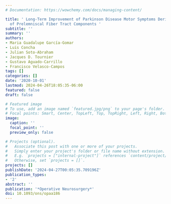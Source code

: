```yaml
---
# Documentation: https://wowchemy.com/docs/managing-content/

title: ' Long-Term Improvement of Parkinson Disease Motor Symptoms Derived From Lesions
  of Prelemniscal Fiber Tract Components '
subtitle: ''
summary: ''
authors:
- Maria Guadalupe García-Gomar
- Luis Concha
- Julian Soto-Abraham
- Jacques D. Tournier
- Gustavo Aguado-Carrillo
- Francisco Velasco-Campos
tags: []
categories: []
date: '2020-10-01'
lastmod: 2024-04-26T18:05:35-06:00
featured: false
draft: false

# Featured image
# To use, add an image named `featured.jpg/png` to your page's folder.
# Focal points: Smart, Center, TopLeft, Top, TopRight, Left, Right, BottomLeft, Bottom, BottomRight.
image:
  caption: ''
  focal_point: ''
  preview_only: false

# Projects (optional).
#   Associate this post with one or more of your projects.
#   Simply enter your project's folder or file name without extension.
#   E.g. `projects = ["internal-project"]` references `content/project/deep-learning/index.md`.
#   Otherwise, set `projects = []`.
projects: []
publishDate: '2024-04-27T00:05:35.709196Z'
publication_types:
- '2'
abstract: ''
publication: '*Operative Neurosurgery*'
doi: 10.1093/ons/opaa186
---
```

